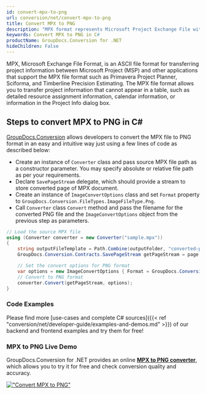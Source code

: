 ```yaml
---
id: convert-mpx-to-png
url: conversion/net/convert-mpx-to-png
title: Convert MPX to PNG
description: "MPX format represents Microsoft Project Exchange File with .mpx extension. Learn how to convert MPX to PNG file programmatically in C# language using GroupDocs.Conversion for .NET library."
keywords: Convert MPX to PNG in C#
productName: GroupDocs.Conversion for .NET
hideChildren: False
---
```


MPX, Microsoft Exchange File Format, is an ASCII file format for transferring project information between Microsoft Project (MSP) and other applications that support the MPX file format such as Primavera Project Planner, Sciforma, and Timberline Precision Estimating. The MPX file format allows you to transfer project information that cannot appear in a table, such as detailed resource assignment information, calendar information, or information in the Project Info dialog box.

## Steps to convert MPX to PNG in C#

[GroupDocs.Conversion](https://products.groupdocs.com/conversion/net) allows developers to convert the MPX file to PNG format in an easy and intuitive way just using a few lines of code as described below:

* Create an instance of `Converter` class and pass source MPX file path as a constructor parameter. You may specify absolute or relative file path as per your requirements. 
* Declare `SavePageStream` delegate, which should provide a stream to store converted page of MPX document.
* Create an instance of `ImageConvertOptions` class and set `Format` property to `GroupDocs.Conversion.FileTypes.ImageFileType.Png`.
* Call `Converter` class `Convert` method and pass the filename for the converted PNG file and the `ImageConvertOptions` object from the previous step as parameters.

```csharp
// Load the source MPX file
using (Converter converter = new Converter("sample.mpx"))
{
    string outputFileTemplate = Path.Combine(outputFolder, "converted-page-{0}.png");
    GroupDocs.Conversion.Contracts.SavePageStream getPageStream = page => new FileStream(string.Format(outputFileTemplate, page), FileMode.Create);

    // Set the convert options for PNG format
    var options = new ImageConvertOptions { Format = GroupDocs.Conversion.FileTypes.ImageFileType.Png };   
    // Convert to PNG format
    converter.Convert(getPageStream, options);
}
```

### Code Examples

Please find more [use-cases and complete C# sources]({{< ref "conversion/net/developer-guide/examples-and-demos.md" >}}) of our backend and frontend examples and try them for free!

### MPX to PNG Live Demo

GroupDocs.Conversion for .NET provides an online [**MPX to PNG converter**](https://products.groupdocs.app/conversion/mpx-to-png), which allows you to try it for free and check conversion quality and accuracy.

[!["Convert MPX to PNG"](conversion/net/images/convert-to-png/convert-mpx-to-png.png)](https://products.groupdocs.app/conversion/mpx-to-png)
